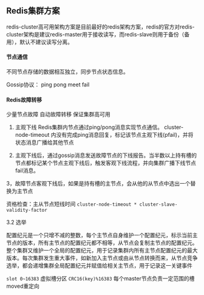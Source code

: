 
## Redis集群方案

redis-cluster高可用架构方案是目前最好的redis架构方案，redis的官方对redis-cluster架构是建议redis-master用于接收读写，而redis-slave则用于备份（备用），默认不建议读写分离。

#### 节点通信
不同节点存储的数据相互独立，同步节点状态信息。

Gossip协议：
ping pong meet fail 

#### Redis故障转移
少量节点故障 自动故障转移 保证集群高可用

1. 主观下线
Redis集群内节点通过ping/pong消息实现节点通信。
cluster-node-timeout 内没有完成ping消息回复，标记该节点主观下线(pfail)，并将状态消息广播给其他节点

2. 主观下线后，通过gossip消息发送故障节点的下线报告。当半数以上持有槽的节点都标记某个节点主观下线后，触发客观下线流程，并向集群广播下线节点fail消息。

3，故障节点客观下线后，如果是持有槽的主节点，会从他的从节点中选出一个替换为主节点

资格检查：主从节点短线时间
`cluster-node-timeout * cluster-slave-validity-factor`

3.2 选举

配置纪元是一个只增不减的整数，每个主节点自身维护一个配置纪元，标示当前主节点的版本，所有主节点的配置纪元都不相等，从节点会复制主节点的配置纪元。整个集群又维护一个全局的配置纪元，用于记录集群内所有主节点配置纪元的最大版本。每次集群发生重大事件，如新加入主节点或由从节点转换而来，从节点竞争选举，都会递增集群全局配置纪元并赋值给相关主节点，用于记录这一关键事件


`slot 0~16383`
虚拟槽分区 `CRC16(key)%16383` 每个master节点负责一定范围的槽
moved重定向



